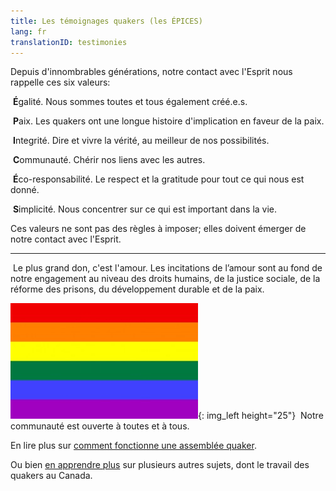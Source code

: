 ```yaml
---
title: Les témoignages quakers (les ÉPICES)
lang: fr
translationID: testimonies
---
```

Depuis d'innombrables générations, notre contact avec l'Esprit nous rappelle ces six valeurs:

<i class="fab fa-creative-commons-nd fa-fw fa-2x color-1-dark-text down_a_bit_more"></i> &nbsp;<b>É</b>galité. Nous sommes toutes et tous également créé.e.s.

<i class="fas fa-dove fa-fw fa-2x color-1-light-text down_a_bit_more"></i> &nbsp;<b>P</b>aix. Les quakers ont une longue histoire d'implication en faveur de la paix. 

<i class="fas fa-handshake fa-fw fa-2x color-1-dark-text down_a_bit_more"></i> &nbsp;<b>I</b>ntegrité. Dire et vivre la vérité, au meilleur de nos possibilités.

<i class="fas fa-comments fa-fw fa-2x color-1-text down_a_bit_more"></i> &nbsp;<b>C</b>ommunauté. Chérir nos liens avec les autres.

<i class="fab fa-pagelines fa-fw fa-2x down_a_bit_more leaf"></i>  &nbsp;<b>É</b>co-responsabilité. Le respect et la gratitude pour tout ce qui nous est donné.

<i class="fa-regular fa-circle fa-fw fa-2x color-1-text down_a_bit_more"></i> &nbsp;<b>S</b>implicité. Nous concentrer sur ce qui est important dans la vie.
<br>

Ces valeurs ne sont pas des règles à imposer; elles doivent émerger de notre contact avec l'Esprit.

*************

<i class="fas fa-heart fa-fw fa-2x down_a_bit_more heart"></i> &nbsp;Le plus grand don, c'est l'amour. Les incitations de l’amour sont au fond de notre engagement au niveau des droits humains, de la justice sociale, de la réforme des prisons, du développement durable et de la paix.
  
![](/assets/images/Rainbow-Flag.jpg){: img_left height="25"} &nbsp;Notre communauté est ouverte à toutes et à tous.

En lire plus sur [comment fonctionne une assemblée quaker](/a_propos).

Ou bien [en apprendre plus](/liens_histoire) sur plusieurs autres sujets, dont le travail des quakers au Canada.

